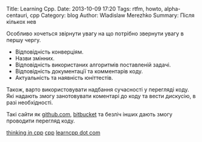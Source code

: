 Title: Learning Cpp. 
Date: 2013-10-09 17:20
Tags: rtfm, howto, alpha-centauri, cpp
Category: blog
Author: Wladislaw Merezhko
Summary: Після кількох нев



Особливо хочеться звірнути увагу на що потрібно звернути увагу в першу чергу.

 * Відповідність конверціям.
 * Назви змінних.
 * Відповідність використаних алгоритмів поставленій задачі.
 * Відповідність документації та комментарів коду.
 * Актуальність та наявність юніттестів.

Також, варто використовувати надбання сучасності у перегляді коду. Які надають змогу занотовувати коментарі до коду та вести дискусію, в  разі необхідності.

Такі сайти як [github.com](http://github.com), [bitbucket](http://bitbucket.org) та безліч інших дають змогу проводити перегляд коду.

[thinking in cpp](...)
[cpp](http://www.parashift.com/c++-faq-lite/)
[learncpp dot com](http://www.learncpp.com/)
